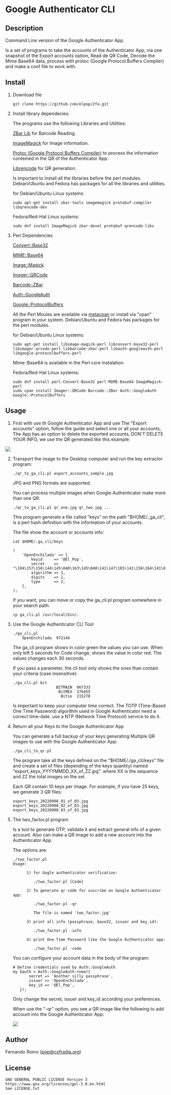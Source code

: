 # Google Authenticator CLI

## Description

Command Line version of the Google Authenticator App.

Is a set of programs to take the accounts of the Authenticator App, via one snapshot of the Export accounts option, Read de QR Code, Decode the Mime Base64 data, process with protoc (Google Protocol Buffers Compiler) and make a conf file to work with.
    
## Install

1. Download file
  
    ```
    git clone https://github.com/elpop/2fa.git
    ```  

2. Install library dependecies:

   The programs use the following Libraries and Utilities:
   
    [ZBar Lib](http://zbar.sourceforge.net) for Barcode Reading.
    
    [ImageMagick](https://imagemagick.org) for Image information.
    
    [Protoc (Google Protocol Buffers Compiler)](https://github.com/protocolbuffers/protobuf#protocol-compiler-installation) to process the information conteined in the QR of the Authenticator App.
    
    [Librencode](https://github.com/fukuchi/libqrencode) for QR generation.
    
    Is important to install all the libraries before the perl modules. Debian/Ubuntu and Fedora has packages for all the libraries and utilities.

    for Debian/Ubuntu Linux systems:
    
    ```
    sudo apt-get install zbar-tools imagemagick protobuf-compiler libqrencode-dev
    ```
    
    Fedora/Red-Hat Linux systems:
    
    ```
    sudo dnf install ImageMagick zbar-devel protobuf qrencode-libs
    ```
    
3. Perl Dependencies
    
    [Convert::Base32](https://metacpan.org/pod/Convert::Base32)
    
    [MIME::Base64](https://metacpan.org/pod/MIME::Base64)
    
    [Image::Magick](https://metacpan.org/pod/Image::Magick)
    
    [Imager::QRCode](https://metacpan.org/pod/Imager::QRCode)

    [Barcode::ZBar](https://metacpan.org/pod/Barcode::ZBar)

    [Auth::GoogleAuth](https://metacpan.org/pod/Auth::GoogleAuth)
        
    [Google::ProtocolBuffers](https://metacpan.org/pod/Google::ProtocolBuffers)

    All the Perl Moules are available via [metacpan](https://metacpan.org) or install via "cpan" program in your system. Debian/Ubuntu and Fedora has packages for the perl modules.
    
    for Debian/Ubuntu Linux systems:
    
    ```
    sudo apt-get install libimage-magick-perl libconvert-base32-perl libimager-qrcode-perl libbarcode-zbar-perl libauth-googleauth-perl libgoogle-protocolbuffers-perl
    ```
    
    Mime::Base64 is available in the Perl core instalation.
    
    Fedora/Red-Hat Linux systems:
    
    ```
    sudo dnf install perl-Convert-Base32 perl-MIME-Base64 ImageMagick-perl 
    sudo cpan install Imager::QRCode Barcode::ZBar Auth::GoogleAuth Google::ProtocolBuffers
    ```
    
## Usage

1. First with use th Google Authenticator App and use The "Export accounts" option, follow the guide and select one or all your accounts, The App has an option to delete the exported accounts, DON'T DELETE YOUR INFO, we use the QR generated like this example:

![](https://github.com/elpop/2fa/blob/main/export_accounts_sample.jpg?raw=true)

2. Transport the image to the Desktop computer and run the key extractor program:

    ```   
    ./qr_to_ga_cli.pl export_accounts_sample.jpg
    ```
    
    JPG and PNG formats are supported.
    
    You can process multiple images when Google Authenticator make more than one QR:

    ```   
    ./qr_to_ga_cli.pl qr_one.jpg qr_two.jpg ...
    ```
    
    This program generate a file called "keys" on the path "$HOME/.,ga_cli", is a perl hash definition with the information of your accounts.
    
    The file show the account or accounts info:

    ```
    cat $HOME/.ga_cli/keys
    
    (
        'OpenEnchilada' => {
            keyid     => '@El_Pop',
            secret    => "\104\157\156\144\145\040\163\145\040\141\147\165\141\156\164\141\040\166\141\162\141\040\164\145\143\156\157\154\303\263\147\151\143\141",
            algorithm => 1,
            digits    => 1,
            type      => 2,
        },
    );
    ```
    
    If you want, you can move or copy the ga_cli.pl program somewhere in your search path:
    
    ```
    cp ga_cli.pl /usr/local/bin/.
    ```
    
3. Use the Google Authenticator CLI Tool

    ```
    ./ga_cli.pl 
        OpenEnchilada  972144
    ```
    
    The ga_cli program shows in color green the values you can use. When only left 5 seconds for Code change, shows the value in color red. The values changes each 30 seconds.
    
    If you pass a parameter, the cli tool only shows the ones than contain your criteria (case insensitive):
    
    ```
    ./ga_cli.pl bit
                       BITMAIN  067333
                        BitMEX  376455
                         Bitso  215278
    ```
    
    Is important to keep your computer time correct. The TOTP (Time-Based One Time Password) algorithm used in Google Authenticator need a correct time-date. use a NTP (Network Time Protocol) service to do it.

4. Return all your Keys to the Google Authenticator App
    
    You can generate a full backup of your keys generating Multiple QR images to use with the Google Authenticator App:
    
    ```
    ./ga_cli_to_qr.pl
    ```
    
    The program take all the keys defined on the "$HOME/./ga_cli/keys" file and create a set of files (depending of the keys quantity) named "export_keys_YYYYMMDD_XX_of_ZZ.jpg". where XX is the sequence and ZZ the total images on the set.
    
    Each QR contain 10 keys per image. For example, if you have 25 keys, we generate 3 QR files:
    
    ```
    export_keys_20220908_01_of_03.jpg
    export_keys_20220908_02_of_03.jpg
    export_keys_20220908_03_of_03.jpg
    ```
    
5. The two_factor.pl program

    Is a tool to generate OTP, validate it and extract general info of a given account. Also can make a QR image to add a new account into the Authenticator App.
    
    The options are:
    
    ```
    ./two_factor.pl 
    Usage:
      
          1) for Gogle authenticator verification:
      
             ./two_factor.pl [Code]
      
          2) To generate qr code for suscribe on Google Authenticator app:
      
             ./two_factor.pl -qr
      
             The file is named 'two_factor.jpg'
      
          3) print all info (passphrase, base32, issuer and key_id):
      
             ./two_factor.pl -info
      
          4) print One Time Password like the Google Authenticator app:
      
             ./two_factor.pl -code
    ```
    You can configure your account data in the body of the program:
    
    ```
    # Define credentials used by Auth::GoogleAuth  
    my $auth = Auth::GoogleAuth->new({
           secret => 'Another silly passphrase',
           issuer => 'OpenEnchilada',
           key_id => '@El_Pop',
       });
    ```
    
    Only change the secret, issuer and key_id according your preferences.
    
    When use the "-qr" option, you see a QR image like the following to add account into the Google Authenticator App:
    
    ![](https://github.com/elpop/2fa/blob/main/two_factor.jpg?raw=true)

## Author

   Fernando Romo (pop@cofradia.org)

## License
     
```
GNU GENERAL PUBLIC LICENSE Version 3
https://www.gnu.org/licenses/gpl-3.0.en.html
See LICENSE.txt
```
